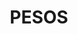 ---
layout: post
title: PESOS
excerpt: "Guides related to using the syndication model called PESOS - Publish Elsewhere, Syndicate (to your) Own Site"
categories: browse
tags: [Sharing your content,Sub,PESOS]
primary_tag: Sharing your content
secondary_tag: PESOS
comments: false
share: true
identifier: sharing-your-content
status: draft
---